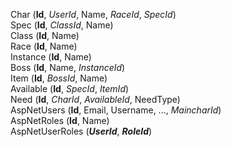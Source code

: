 Char (**Id**, _UserId_, Name, _RaceId_, _SpecId_)  
Spec (**Id**, _ClassId_, Name)  
Class (**Id**, Name)  
Race (**Id**, Name)  
Instance (**Id**, Name)  
Boss (**Id**, Name, _InstanceId_)  
Item (**Id**, _BossId_, Name)  
Available (**Id**, _SpecId_, _ItemId_)  
Need (**Id**, _CharId_, _AvailableId_, NeedType)  
AspNetUsers (**Id**, Email, Username, ..., _MaincharId_)  
AspNetRoles (**Id**, Name)  
AspNetUserRoles (_**UserId**_, _**RoleId**_)  


